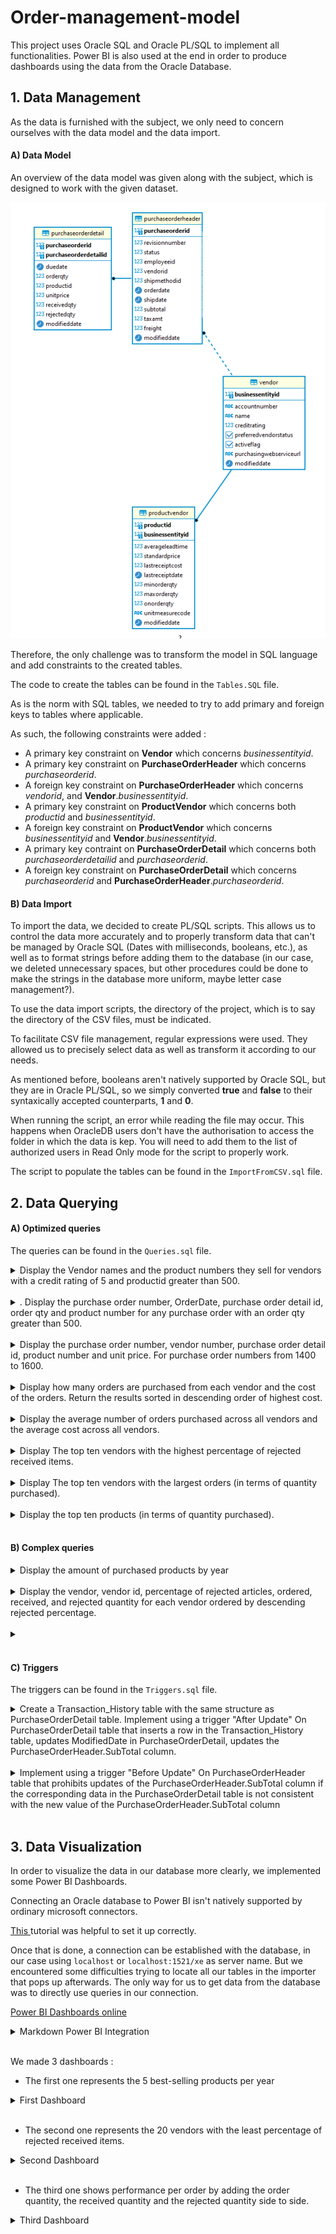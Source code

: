 # Order-management-model

This project uses Oracle SQL and Oracle PL/SQL to implement all functionalities.
Power BI is also used at the end in order to produce dashboards using the data from the Oracle Database.

## 1. Data Management

As the data is furnished with the subject, we only need to concern ourselves with the data model and the data import.

#### A) Data Model

An overview of the data model was given along with the subject, which is designed to work with the given dataset.

![Image not found](https://github.com/Pierrotpsy/Order-management-model/blob/main/Media/model.PNG)

Therefore, the only challenge was to transform the model in SQL language and add constraints to the created tables.

The code to create the tables can be found in the `Tables.SQL` file. 

As is the norm with SQL tables, we needed to try to add primary and foreign keys to tables where applicable.

As such, the following constraints were added : 
- A primary key constraint on **Vendor** which concerns *businessentityid*.
- A primary key constraint on **PurchaseOrderHeader** which concerns *purchaseorderid*.
- A foreign key constraint on **PurchaseOrderHeader** which concerns *vendorid*, and **Vendor**.*businessentityid*.
- A primary key constraint on **ProductVendor** which concerns both *productid* and *businessentityid*.
- A foreign key constraint on **ProductVendor** which concerns *businessentityid* and **Vendor**.*businessentityid*.
- A primary key contraint on **PurchaseOrderDetail** which concerns both *purchaseorderdetailid* and *purchaseorderid*.
- A foreign key constraint on **PurchaseOrderDetail** which concerns *purchaseorderid* and **PurchaseOrderHeader**.*purchaseorderid*.

#### B) Data Import

To import the data, we decided to create PL/SQL scripts. This allows us to control the data more accurately and to properly transform data that can't be managed by Oracle SQL (Dates with milliseconds, booleans, etc.), as well as to format strings before adding them to the database (in our case, we deleted unnecessary spaces, but other procedures could be done to make the strings in the database more uniform, maybe letter case management?).

To use the data import scripts, the directory of the project, which is to say the directory of the CSV files, must be indicated.

To facilitate CSV file management, regular expressions were used. They allowed us to precisely select data as well as transform it according to our needs.

As mentioned before, booleans aren't natively supported by Oracle SQL, but they are in Oracle PL/SQL, so we simply converted **true** and **false** to their syntaxically accepted counterparts, **1** and **0**.

When running the script, an error while reading the file may occur. This happens when OracleDB users don't have the authorisation to access the folder in which the data is kep. You will need to add them to the list of authorized users in Read Only mode for the script to properly work.

The script to populate the tables can be found in the `ImportFromCSV.sql` file.

## 2. Data Querying

#### A) Optimized queries

The queries can be found in the `Queries.sql` file.

<details>
    <summary>Display the Vendor names and the product numbers they sell for vendors with a credit rating of 5 and productid greater than 500.</summary>


```sql
select name, productid  
    from vendor   
        inner join productvendor  
            on (vendor.businessentityid = productvendor.businessentityid)  
    where (creditrating = 5) and (productid > 500);  
        -- Cost : 4
```

![Image not found](https://github.com/Pierrotpsy/Order-management-model/blob/main/Media/2.A.PNG)
</details>

<br>

<details>
    <summary>. Display the purchase order number, OrderDate, purchase order detail id, order qty and product number for any purchase order with an order qty greater than 500.</summary>

```sql
select purchaseorderheader.purchaseorderid, orderdate, purchaseorderdetailid, orderqty, productid  
    from purchaseorderheader  
        inner join purchaseorderdetail  
            on (purchaseorderheader.purchaseorderid = purchaseorderdetail.purchaseorderid)  
    where orderqty > 500;  
        -- Cost : 30
```

In order to reduce the cost of our queries, we use materialized views. Those can be used on several queries that are based on the same tables.  
These views also reduce queries' cardinality. This way less storage is used on the computer.

```sql
-- Using materialized view :

create materialized view product1  
    build immediate  
    refresh complete on demand  
    as  
        select purchaseorderheader.purchaseorderid, orderdate, purchaseorderdetailid, orderqty,  
            productid, vendorid, unitprice  
        from purchaseorderheader  
            inner join purchaseorderdetail  
                on (purchaseorderheader.purchaseorderid = purchaseorderdetail.purchaseorderid);  
        
select purchaseorderid, orderdate, purchaseorderdetailid, orderqty, productid  
    from product1  
        where orderqty > 500;  
        -- Cost : 14
```

![Image not found](https://github.com/Pierrotpsy/Order-management-model/blob/main/Media/2.B.PNG)
</details>

<br>

<details>
    <summary>Display the purchase order number, vendor number, purchase order detail id, product number and unit price. For purchase order numbers from 1400 to 1600.</summary>

```sql
select purchaseorderheader.purchaseorderid, vendorid, purchaseorderdetailid, productid, unitprice  
    from purchaseorderheader  
        inner join purchaseorderdetail  
            on (purchaseorderheader.purchaseorderid = purchaseorderdetail.purchaseorderid)  
    where purchaseorderheader.purchaseorderid between 1400 and 1600;  
        -- Cost : 30  

-- Using materialized view :  
      
select purchaseorderid, vendorid, purchaseorderdetailid, productid, unitprice   
    from product1  
        where purchaseorderid between 1400 and 1600;  
        -- Cost : 14  

-- drop materialized view product1;
```

We do not forget to drop every view at the end of its utilisation.

![Image not found](https://github.com/Pierrotpsy/Order-management-model/blob/main/Media/2.C.PNG)
</details>

<br>

<details>
    <summary>Display how many orders are purchased from each vendor and the cost of the orders. Return the results sorted in descending order of highest cost.</summary>

```sql
select count(purchaseorderid) as numberorder,  
    vendorid, sum(subtotal + freight + taxamt) as ordercost  
    from purchaseorderheader  
        inner join vendor  
            on vendorid = businessentityid  
    group by vendorid  
    order by ordercost desc;  
        -- Cost : 14  
        
-- Using materialized view :  
 
create materialized view vendor  
    build immediate  
    refresh complete on demand  
    as  
        select count(purchaseorderid) as numberorder,  
            vendorid, sum(subtotal + freight + taxamt) as ordercost  
        from purchaseorderheader  
            inner join vendor  
                on vendorid = businessentityid  
        group by vendorid;  

select * from vendor  
    order by ordercost desc;  
        -- Cost : 3  
```

![Image not found](https://github.com/Pierrotpsy/Order-management-model/blob/main/Media/2.D.PNG)
</details>

<br>

<details>
    <summary>Display the average number of orders purchased across all vendors and the average cost across all vendors.</summary>

```sql
select round(avg(numberorder), 3), round(avg(ordercost),3)  
    from(  
        select count(purchaseorderid) as numberorder,  
            vendorid, sum(subtotal + freight + taxamt) as ordercost  
            from purchaseorderheader  
                inner join vendor  
                    on vendorid = businessentityid  
            group by vendorid);  
        -- Cost : 13  
        
-- Using materialized view :  
     
select round(avg(numberorder), 3), round(avg(ordercost),3)   
    from vendor;  
        -- Cost : 2  

-- drop materialized view vendor;  
```

![Image not found](https://github.com/Pierrotpsy/Order-management-model/blob/main/Media/2.E.PNG)
</details>

<br>

<details>
    <summary>Display The top ten vendors with the highest percentage of rejected received items.</summary>

```sql
select vendorid, round((100*sum(rejectedqty) / sum(receivedqty)),3) as percentagerejected  
    from purchaseorderheader  
        inner join purchaseorderdetail  
            on (purchaseorderheader.purchaseorderid = purchaseorderdetail.purchaseorderid)  
    group by vendorid  
    order by percentagerejected desc fetch first 10 rows only;  
        -- Cost : 34  

-- Using materialized view :  

create materialized view product2  
    build immediate  
    refresh complete on demand  
    as  
        select vendorid, orderqty, purchaseorderdetailid, rejectedqty, receivedqty, productid  
        from purchaseorderheader  
            inner join purchaseorderdetail  
                on (purchaseorderheader.purchaseorderid = purchaseorderdetail.purchaseorderid);  

select vendorid, round((100*SUM(rejectedqty) / sum(receivedqty)),3) as percentagerejected  
    from product2  
    group by vendorid  
    order by percentagerejected desc fetch first 10 rows only;  
        -- Cost : 14  
```

![Image not found](https://github.com/Pierrotpsy/Order-management-model/blob/main/Media/2.F.PNG)
</details>

<br>

<details>
    <summary>Display The top ten vendors with the largest orders (in terms of quantity purchased).</summary>

```sql
select vendorid, sum(orderqty) as qty  
    from purchaseorderheader  
        inner join purchaseorderdetail  
            on (purchaseorderheader.purchaseorderid = purchaseorderdetail.purchaseorderid)  
    group by vendorid  
    order by qty desc fetch first 10 rows only;  
        -- Cost : 34  

-- Using materialized view :  

select vendorid, sum(orderqty) as qty  
    from product2  
    group by vendorid   
    order by qty desc fetch first 10 rows only;  
        -- Cost : 14        
```

![Image not found](https://github.com/Pierrotpsy/Order-management-model/blob/main/Media/2.G_1.PNG)

We gave this question two different meanings. The first one was to display the top ten vendors with the more ordered articles in general. The following up one is to display the top ten vendors with the largest distinct orders in terms of quantity.

```sql
select vendorid, sum(orderqty) as sumorder  
    from purchaseorderheader  
        inner join purchaseorderdetail  
            on (purchaseorderheader.purchaseorderid = purchaseorderdetail.purchaseorderid)  
    group by purchaseorderdetailid, vendorid  
    order by sumorder desc fetch first 10 rows only;  
-- Can display the same vendor several times?  
        -- Cost : 34  

-- Using materialized view :  

select vendorid, sum(orderqty) as sumorder  
    from product2  
    group by purchaseorderdetailid, vendorid  
    order by sumorder desc fetch first 10 rows only;  
        -- Cost : 14  
```

![Image not found](https://github.com/Pierrotpsy/Order-management-model/blob/main/Media/2.G_2.PNG)
</details>

<br>

<details>
    <summary>Display the top ten products (in terms of quantity purchased).</summary>

```sql
select productid, sum(orderqty) as qtypurchased  
    from purchaseorderdetail  
    group by productid   
    order by qtypurchased desc fetch first 10 rows only;  
        -- Cost : 22  

-- Using materialized view :  

select productid, sum(orderqty) as qtypurchased  
    from product2  
    group by productid  
    order by qtypurchased desc fetch first 10 rows only;  
        -- Cost : 14  
        
-- drop materialized view product2;  
```

![Image not found](https://github.com/Pierrotpsy/Order-management-model/blob/main/Media/2.H.PNG)
</details>

<br>

#### B) Complex queries

<details>
    <summary>Display the amount of purchased products by year</summary>

```sql
select purchaseorderdetail.productid,  
        sum(purchaseorderdetail.unitprice*purchaseorderdetail.orderqty) as amount,  
        EXTRACT(YEAR from purchaseorderdetail.duedate) as year  
    from purchaseorderdetail  
        inner join productvendor  
            on (purchaseorderdetail.productid = productvendor.productid)  
    group by purchaseorderdetail.productid, EXTRACT(YEAR from purchaseorderdetail.duedate)  
    order by year asc, amount desc;  
        -- Cost : 282  

-- Using materialsed view :  

create materialized view purchase  
    build immediate  
    refresh complete on demand  
    as  
        select purchaseorderdetail.productid, purchaseorderdetail.unitprice, purchaseorderdetail.orderqty,  
            EXTRACT(YEAR from purchaseorderdetail.duedate) as year,  
            businessentityid, rejectedqty, receivedqty  
        from purchaseorderdetail  
            inner join productvendor  
                on (purchaseorderdetail.productid = productvendor.productid);  

select productid, sum(unitprice*orderqty) as amount, year  
    from purchase  
    group by productid, year  
    order by year asc, amount desc;  
        -- Cost : 26  
```

![Image not found](https://github.com/Pierrotpsy/Order-management-model/blob/main/Media/2.I_1.PNG)
</details>

<br>

<details>
    <summary>Display the vendor, vendor id, percentage of rejected articles, ordered, received, and rejected quantity for each vendor ordered by descending rejected percentage.</summary>

```sql
select productvendor.businessentityid, name,  
    round(100*sum(rejectedqty)/sum(receivedqty),3) as rejectedPercentage,  
    sum(orderqty), sum(receivedqty), sum(rejectedqty)  
    from purchaseorderdetail  
        inner join productvendor  
            on (purchaseorderdetail.productid = productvendor.productid)  
        inner join vendor  
            on (productvendor.businessentityid = vendor.businessentityid)  
    group by productvendor.businessentityid, name  
    order by rejectedPercentage desc;  
        -- Cost : 26  

-- Using materialsed view :  

select purchase.businessentityid, name,  
    round(100*suù(rejectedqty)/sum(receivedqty),3) as rejectedPercentage,  
    sum(orderqty), sum(receivedqty), sum(rejectedqty)  
    from purchase  
        inner join vendor  
            on (purchase.businessentityid = vendor.businessentityid)  
    group by purchase.businessentityid, name   
    order by rejectedPercentage desc;  
        -- Cost : 28  
            --> The query that doesn't use the materialzed view is faster than the one using it.  

-- drop materialized view purchase;  

```

![Image not found](https://github.com/Pierrotpsy/Order-management-model/blob/main/Media/2.I_2.PNG)
</details>

<br>

<details>
    <summary></summary>

```sql
```

![Image not found](https://github.com/Pierrotpsy/Order-management-model/blob/main/Media/2.I_1.PNG)
</details>

<br>

#### C) Triggers

The triggers can be found in the `Triggers.sql` file.

<details>
    <summary>Create a Transaction_History table with the same structure as
PurchaseOrderDetail table. Implement using a trigger "After Update" On
PurchaseOrderDetail table that inserts a row in the Transaction_History table, updates ModifiedDate in PurchaseOrderDetail, updates the PurchaseOrderHeader.SubTotal column.</summary>

<br>

The **TransactionHistory** table was easy to create.

```sql
--drop table TransactionHistory;

create table TransactionHistory(
   purchaseorderid number(10),
   purchaseorderdetailid number(10),
   duedate date,
   orderqty number(10),
   productid number(10),
   unitprice number,
   receivedqty number(10),
   rejectedqty number(10),
   modifieddate date
);
```

As for the trigger, it is asked that the trigger modifies the modified date of the table it applies to. However, this is by definition not permitted by Oracle SQL using an **AFTER UPDATE** trigger and will throw a mutating table error (*ORA-04091*). 
Therefore, we decided to implement a **BEFORE UPDATE** trigger which allows such an update. This doesn't change anything else in the trigger, since the two other functionalities would also work in an **AFTER UPDATE** trigger.

Here is the code for the trigger : 

```sql
--drop trigger Trig_After_POD_Update;

create or replace trigger Trig_Before_POD_Update
before update on PurchaseOrderDetail 
for each row
DECLARE  
BEGIN 
    select CURRENT_TIMESTAMP into :new.modifieddate from dual;
    
    insert into TransactionHistory values (
            :new.purchaseorderid,
            :new.purchaseorderdetailid,
            :new.duedate,
            :new.orderqty,
            :new.productid,
            :new.unitprice,
            :new.receivedqty,
            :new.rejectedqty,
            :new.modifieddate
            );
            
    update PurchaseOrderHeader 
        set subtotal = :new.orderqty*:new.unitprice 
            - :old.orderqty*:old.unitprice 
            + subtotal 
        where purchaseorderid = :new.purchaseorderid;
END;
/

--update PurchaseOrderDetail set unitprice = 10, orderqty = 1 where purchaseorderdetailid = 2;

```

</details>

<br>

<details>
    <summary>Implement using a trigger "Before Update" On PurchaseOrderHeader table that prohibits updates of the PurchaseOrderHeader.SubTotal column if the corresponding data in the PurchaseOrderDetail table is not consistent with the new value of the PurchaseOrderHeader.SubTotal column</summary>

<br>

Here is the code for the trigger : 

```sql
--drop trigger Trig_Before_POH_Update;

create or replace trigger Trig_Before_POH_Update
before update of subtotal on PurchaseOrderHeader 
for each row
DECLARE  
    invalidSubtotal exception;
    subtotalHeader PurchaseOrderHeader.subtotal%TYPE;
    subtotalDetail PurchaseOrderHeader.subtotal%TYPE;
BEGIN 
    select sum(orderqty*unitprice) into subtotalDetail 
        from PurchaseOrderDetail 
        where purchaseorderid = :new.purchaseorderid 
        group by purchaseorderid;

    subtotalHeader := :new.subtotal;
    if(subtotalHeader != subtotalDetail)
    then 
        raise invalidSubtotal;
    end if;
    
EXCEPTION 
    when invalidSubtotal then
    raise_application_error(-20010, 'Subtotal does not match the amounts in the PurchaseOrderDetail table');
END;
/

--update PurchaseOrderHeader set subtotal = 10 where purchaseorderid = 2;
```

![Image not found](link)
</details>

<br>


## 3. Data Visualization

In order to visualize  the data in our database more clearly, we implemented some Power BI Dashboards. 

Connecting an Oracle database to Power BI isn't natively supported by ordinary microsoft connectors.

[This ](https://www.oracle.com/a/ocom/docs/database/microsoft-powerbi-connection-adw.pdf) tutorial was helpful to set it up correctly.

Once that is done, a connection can be established with the database, in our case using `localhost` or `localhost:1521/xe` as server name. But we encountered some difficulties trying to locate all our tables in the importer that pops up afterwards. The only way for us to get data from the database was to directly use queries in our connection.

[Power BI Dashboards online](https://app.powerbi.com/links/u8K7Vs41tz?ctid=88eebcae-d6e6-4ef7-bba4-4c34f4c2d5e0&pbi_source=linkShare&bookmarkGuid=72f1d9bc-bd99-4682-88e8-1821c84fd1d5)

<details>
    <summary>Markdown Power BI Integration</summary>

<iframe title="dahsboards" width="1140" height="541.25" src="https://app.powerbi.com/reportEmbed?reportId=f206ee89-df15-4f9b-9e49-79dd3a160089&autoAuth=true&ctid=88eebcae-d6e6-4ef7-bba4-4c34f4c2d5e0" frameborder="0" allowFullScreen="true"></iframe>

</details>

<br>



We made 3 dashboards :
- The first one represents the 5 best-selling products per year

<details>
    <summary>First Dashboard</summary>

The dashboard was generated using this query :
```sql
select purchaseorderdetail.productid,      
    sum(purchaseorderdetail.unitprice*purchaseorderdetail.orderqty) as amount,  
    EXTRACT(YEAR from purchaseorderdetail.duedate) as year 
    from purchaseorderdetail 
        inner join productvendor on (purchaseorderdetail.productid = productvendor.productid) 
    group by purchaseorderdetail.productid, 
            EXTRACT(YEAR from purchaseorderdetail.duedate) 
    order by year asc, 
        amount desc;

```

A rank column was then generated according to each year, and a filter was applied to only select the first 5 products of each year.

Formatting was then applied to the visual in order to emphasize the values and to sort them correctly.

![Image not found](https://github.com/Pierrotpsy/Order-management-model/blob/main/Media/dahsboards-1.png)
</details>

<br>

- The second one represents the 20 vendors with the least percentage of rejected received items.
<details>
    <summary>Second Dashboard</summary>

The dashboard was generated using this query :
```sql
select productvendor.businessentityid, 
    name, 
    100*sum(rejectedqty)/sum(receivedqty) as rejected
    from purchaseorderdetail 
        inner join productvendor on (purchaseorderdetail.productid = productvendor.productid)
        inner join vendor on (productvendor.businessentityid = vendor.businessentityid) 
    group by productvendor.businessentityid, name 
    order by rejected asc;
```

A rank column was then added and a filter was applied to select the first 20 vendors.

Formatting was then applied to the visual in order to emphasize the values and to sort them correctly.

Although the question asked for the first 5 vendors, that wasn't very interesting since the first 5 vendors all have a percentage of rejected received items of 0. So we decided to include the first 20 vendors to make it more pertinent.

![Image not found](https://github.com/Pierrotpsy/Order-management-model/blob/main/Media/dahsboards-2.png)
</details>

<br>

- The third one shows performance per order by adding the order quantity, the received quantity and the rejected quantity side to side.
<details>
    <summary>Third Dashboard</summary>

This dashboard was generated using this query :
```sql
select purchaseorderid, 
    orderqty, 
    receivedqty, 
    rejectedqty 
    from PurchaseOrderDetail;
```

Formatting was then applied to the visual in order to emphasize the three values and to sort them correctly.

![Image not found](https://github.com/Pierrotpsy/Order-management-model/blob/main/Media/dahsboards-3.png)
</details>

<br>

